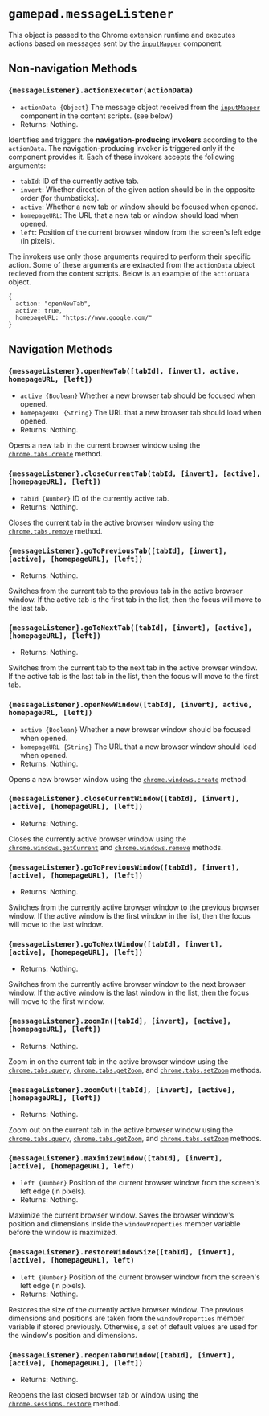 <!--
Copyright (c) 2023 The Gamepad Navigator Authors
See the AUTHORS.md file at the top-level directory of this distribution and at
https://github.com/fluid-lab/gamepad-navigator/raw/master/AUTHORS.md.

Licensed under the BSD 3-Clause License. You may not use this file except in
compliance with this License.

You may obtain a copy of the BSD 3-Clause License at
https://github.com/fluid-lab/gamepad-navigator/blob/master/LICENSE
-->

# `gamepad.messageListener`

This object is passed to the Chrome extension runtime and executes actions based on messages sent by the
[`inputMapper`](components/inputMapper.md) component.

## Non-navigation Methods

### `{messageListener}.actionExecutor(actionData)`

- `actionData {Object}` The message object received from the [`inputMapper`](components/inputMapper.md) component in the content
  scripts. (see below)
- Returns: Nothing.

Identifies and triggers the **navigation-producing invokers** according to the `actionData`. The navigation-producing
invoker is triggered only if the component provides it. Each of these invokers accepts the following arguments:

- `tabId`: ID of the currently active tab.
- `invert`: Whether direction of the given action should be in the opposite order (for thumbsticks).
- `active`: Whether a new tab or window should be focused when opened.
- `homepageURL`: The URL that a new tab or window should load when opened.
- `left`: Position of the current browser window from the screen's left edge (in pixels).

The invokers use only those arguments required to perform their specific action. Some of these arguments are extracted
from the `actionData` object recieved from the content scripts. Below is an example of the `actionData` object.

``` snippet
{
  action: "openNewTab",
  active: true,
  homepageURL: "https://www.google.com/"
}
```

## Navigation Methods

### `{messageListener}.openNewTab([tabId], [invert], active, homepageURL, [left])`

- `active {Boolean}` Whether a new browser tab should be focused when opened.
- `homepageURL {String}` The URL that a new browser tab should load when opened.
- Returns: Nothing.

Opens a new tab in the current browser window using the
[`chrome.tabs.create`](https://developer.chrome.com/extensions/tabs#method-create) method.

### `{messageListener}.closeCurrentTab(tabId, [invert], [active], [homepageURL], [left])`

- `tabId {Number}` ID of the currently active tab.
- Returns: Nothing.

Closes the current tab in the active browser window using the
[`chrome.tabs.remove`](https://developer.chrome.com/extensions/tabs#method-remove) method.

### `{messageListener}.goToPreviousTab([tabId], [invert], [active], [homepageURL], [left])`

- Returns: Nothing.

Switches from the current tab to the previous tab in the active browser window. If the active tab is the first tab in
the list, then the focus will move to the last tab.

### `{messageListener}.goToNextTab([tabId], [invert], [active], [homepageURL], [left])`

- Returns: Nothing.

Switches from the current tab to the next tab in the active browser window. If the active tab is the last tab in the
list, then the focus will move to the first tab.

### `{messageListener}.openNewWindow([tabId], [invert], active, homepageURL, [left])`

- `active {Boolean}` Whether a new browser window should be focused when opened.
- `homepageURL {String}` The URL that a new browser window should load when opened.
- Returns: Nothing.

Opens a new browser window using the
[`chrome.windows.create`](https://developer.chrome.com/extensions/windows#method-create) method.

### `{messageListener}.closeCurrentWindow([tabId], [invert], [active], [homepageURL], [left])`

- Returns: Nothing.

Closes the currently active browser window using the
[`chrome.windows.getCurrent`](https://developer.chrome.com/extensions/windows#method-getCurrent) and
[`chrome.windows.remove`](https://developer.chrome.com/extensions/windows#method-remove) methods.

### `{messageListener}.goToPreviousWindow([tabId], [invert], [active], [homepageURL], [left])`

- Returns: Nothing.

Switches from the currently active browser window to the previous browser window. If the active window is the first
window in the list, then the focus will move to the last window.

### `{messageListener}.goToNextWindow([tabId], [invert], [active], [homepageURL], [left])`

- Returns: Nothing.

Switches from the currently active browser window to the next browser window. If the active window is the last window in
the list, then the focus will move to the first window.

### `{messageListener}.zoomIn([tabId], [invert], [active], [homepageURL], [left])`

- Returns: Nothing.

Zoom in on the current tab in the active browser window using the
[`chrome.tabs.query`](https://developer.chrome.com/extensions/tabs#method-query),
[`chrome.tabs.getZoom`](https://developer.chrome.com/extensions/tabs#method-getZoom), and
[`chrome.tabs.setZoom`](https://developer.chrome.com/extensions/tabs#method-setZoom) methods.

### `{messageListener}.zoomOut([tabId], [invert], [active], [homepageURL], [left])`

- Returns: Nothing.

Zoom out on the current tab in the active browser window using the
[`chrome.tabs.query`](https://developer.chrome.com/extensions/tabs#method-query),
[`chrome.tabs.getZoom`](https://developer.chrome.com/extensions/tabs#method-getZoom), and
[`chrome.tabs.setZoom`](https://developer.chrome.com/extensions/tabs#method-setZoom) methods.

### `{messageListener}.maximizeWindow([tabId], [invert], [active], [homepageURL], left)`

- `left {Number}` Position of the current browser window from the screen's left edge (in pixels).
- Returns: Nothing.

Maximize the current browser window. Saves the browser window's position and dimensions inside the `windowProperties`
member variable before the window is maximized.

### `{messageListener}.restoreWindowSize([tabId], [invert], [active], [homepageURL], left)`

- `left {Number}` Position of the current browser window from the screen's left edge (in pixels).
- Returns: Nothing.

Restores the size of the currently active browser window. The previous dimensions and positions are taken from the
`windowProperties` member variable if stored previously. Otherwise, a set of default values are used for the window's
position and dimensions.

### `{messageListener}.reopenTabOrWindow([tabId], [invert], [active], [homepageURL], [left])`

- Returns: Nothing.

Reopens the last closed browser tab or window using the
[`chrome.sessions.restore`](https://developer.chrome.com/extensions/sessions#method-restore) method.
